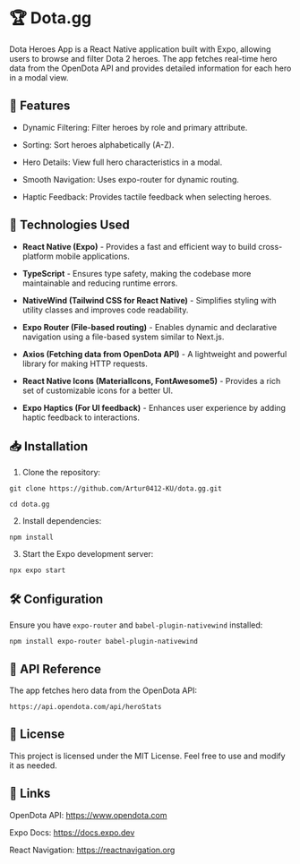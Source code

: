 # 🏆 Dota.gg

Dota Heroes App is a React Native application built with Expo, allowing users to browse and filter Dota 2 heroes. The app fetches real-time hero data from the OpenDota API and provides detailed information for each hero in a modal view.

## 📌 Features

- Dynamic Filtering: Filter heroes by role and primary attribute.

- Sorting: Sort heroes alphabetically (A-Z).

- Hero Details: View full hero characteristics in a modal.

- Smooth Navigation: Uses expo-router for dynamic routing.

- Haptic Feedback: Provides tactile feedback when selecting heroes.

## 🚀 Technologies Used

- **React Native (Expo)** - Provides a fast and efficient way to build cross-platform mobile applications.

- **TypeScript** - Ensures type safety, making the codebase more maintainable and reducing runtime errors.

- **NativeWind (Tailwind CSS for React Native)** - Simplifies styling with utility classes and improves code readability.

- **Expo Router (File-based routing)** - Enables dynamic and declarative navigation using a file-based system similar to Next.js.

- **Axios (Fetching data from OpenDota API)** - A lightweight and powerful library for making HTTP requests.

- **React Native Icons (MaterialIcons, FontAwesome5)** - Provides a rich set of customizable icons for a better UI.

- **Expo Haptics (For UI feedback)** - Enhances user experience by adding haptic feedback to interactions.

## 📥 Installation

1. Clone the repository:

```git clone https://github.com/Artur0412-KU/dota.gg.git```

```cd dota.gg```

2. Install dependencies:

```npm install```

3. Start the Expo development server:

```npx expo start```

##  🛠 Configuration

Ensure you have ``expo-router`` and ``babel-plugin-nativewind`` installed:

```npm install expo-router babel-plugin-nativewind```

## 📖 API Reference

The app fetches hero data from the OpenDota API:

```https://api.opendota.com/api/heroStats```

## 📜 License

This project is licensed under the MIT License. Feel free to use and modify it as needed.

## 🔗 Links

OpenDota API: https://www.opendota.com

Expo Docs: https://docs.expo.dev

React Navigation: https://reactnavigation.org



